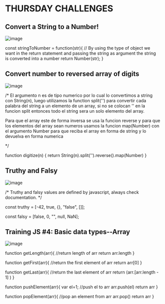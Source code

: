 # THURSDAY CHALLENGES


## Convert a String to a Number!

![image](https://user-images.githubusercontent.com/117783981/212460560-d4f78ad0-abf1-4d12-8204-bb1f0c64b605.png)


const stringToNumber = function(str){
  // By using the type of object we want in the return statement and passing the string as argument the string is converted into a number
  return Number(str);
}


## Convert number to reversed array of digits

![image](https://user-images.githubusercontent.com/117783981/212490364-f7ceda43-ded5-4a2f-be6a-e58d74f6ab5d.png)


/*
El argumento n es de tipo numerico por lo cual lo convertimos a string con
String(n), luego utilizamos la function split('') para convertir cada palabra
del string a un elemento de un array, si no se colocan '' en la funcion split
entonces todo el string sera un solo elemento del array.

Para que el array este de forma inversa se usa la funcion reverse y para que los
elementos del array sean numeros usamos la funcion map(Number) con el argumento
Number para que reciba el array en forma de string y lo devuelva en forma numerica

*/

function digitize(n) {
  return String(n).split('').reverse().map(Number)
}

## Truthy and Falsy

![image](https://user-images.githubusercontent.com/117783981/212524964-6bf40f26-6b85-4c00-ad87-b53006ab550c.png)


/*
Truthy and falsy values are defined by javascript, always check documentation.
*/

const truthy = [-42, true, {}, "false", []];

const falsy = [false, 0, "", null, NaN];

## Training JS #4: Basic data types--Array

![image](https://user-images.githubusercontent.com/117783981/212526050-339967a4-1392-49f1-a69a-6701c9fb9666.png)



function getLength(arr){
  //return length of arr
  return arr.length
}

function getFirst(arr){
  //return the first element of arr
  return arr[0]
}

function getLast(arr){
  //return the last element of arr
  return (arr.[arr.length - 1] )
}

function pushElement(arr){
  var el=1;
  //push el to arr
  arr.push(el)
  return arr
}

function popElement(arr){
  //pop an element from arr
  arr.pop()
  return arr
}
